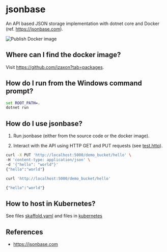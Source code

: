 # jsonbase

An API based JSON storage implementation with dotnet core and Docker (ref. https://jsonbase.com).

![Publish Docker image](https://github.com/izaxon/jsonbase/workflows/Publish%20Docker%20image/badge.svg)

## Where can I find the docker image?

Visit https://github.com/izaxon?tab=packages.

## How do I run from the Windows command prompt?

```cmd
set ROOT_PATH=.
dotnet run
```

## How do I use jsonbase?

1. Run jsonbase (either from the source code or the docker image).

2. Interact with the API using HTTP GET and PUT requests (see [test.http](./test.http)).

```bash
curl -X PUT 'http://localhost:5000/demo_bucket/hello' \
-H 'content-type: application/json' \
-d '{"hello": "world"}'
{"hello":"world"}
```

```bash
curl 'http://localhost:5000/demo_bucket/hello'

{"hello":"world"}
```

## How to host in Kubernetes?

See files [skaffold.yaml](./skaffold.yaml) and files in [kubernetes](./kubernetes)

## References

- https://jsonbase.com



